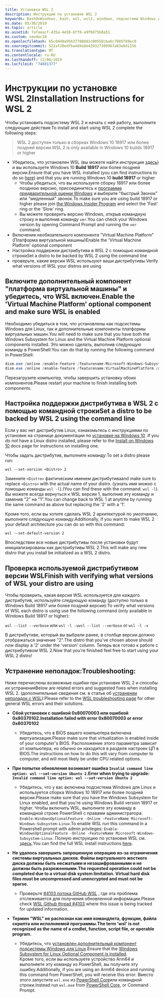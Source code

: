 ```yaml
---
title: Установка WSL 2
description: Инструкции по установке WSL 2
keywords: BashOnWindows, bash, wsl, wsl2, windows, подсистема Windows для Linux, windowssubsystem, ubuntu, debian, suse, windows 10, установка
ms.date: 05/30/2019
ms.topic: article
ms.assetid: 7afaeacf-435a-4e58-bff0-a9f0d75b8a51
ms.custom: seodec18
ms.openlocfilehash: 65c0440a95637708881c00558cba6c7985f89ec0
ms.sourcegitcommit: 522af20edfba4d4a9e429327389967a83e6d1156
ms.translationtype: MT
ms.contentlocale: ru-RU
ms.lasthandoff: 12/06/2019
ms.locfileid: "74881377"
---
```

# <a name="installation-instructions-for-wsl-2"></a><span data-ttu-id="cc964-104">Инструкции по установке WSL 2</span><span class="sxs-lookup"><span data-stu-id="cc964-104">Installation Instructions for WSL 2</span></span>

<span data-ttu-id="cc964-105">Чтобы установить подсистему WSL 2 и начать с ней работу, выполните следующие действия:</span><span class="sxs-lookup"><span data-stu-id="cc964-105">To install and start using WSL 2 complete the following steps:</span></span>

> <span data-ttu-id="cc964-106">WSL 2 доступен только в сборках Windows 10 18917 или более поздней версии.</span><span class="sxs-lookup"><span data-stu-id="cc964-106">WSL 2 is only available in Windows 10 builds 18917 or higher</span></span>

- <span data-ttu-id="cc964-107">Убедитесь, что установлен WSL (вы можете найти инструкции [здесь](./install-win10.md)) и вы используете Windows 10 **Build 18917** или более поздней версии.</span><span class="sxs-lookup"><span data-stu-id="cc964-107">Ensure that you have WSL installed (you can find instructions to do so [here](./install-win10.md)) and that you are running Windows 10 **build 18917** or higher</span></span>
   - <span data-ttu-id="cc964-108">Чтобы убедиться, что вы используете сборку 18917 или более позднюю версию, присоединитесь к [программе предварительной оценки Windows](https://insider.windows.com/en-us/) и выберите "быстрый Звонок" или "медленный" звонок.</span><span class="sxs-lookup"><span data-stu-id="cc964-108">To make sure you are using build 18917 or higher please join [the Windows Insider Program](https://insider.windows.com/en-us/) and select the 'Fast' ring or the 'Slow' ring.</span></span> 
   - <span data-ttu-id="cc964-109">Вы можете проверить версию Windows, открыв командную строку и выполнив команду `ver`.</span><span class="sxs-lookup"><span data-stu-id="cc964-109">You can check your Windows version by opening Command Prompt and running the `ver` command.</span></span>
- <span data-ttu-id="cc964-110">Включение необязательного компонента "Virtual Machine Platform" (Платформа виртуальной машины)</span><span class="sxs-lookup"><span data-stu-id="cc964-110">Enable the 'Virtual Machine Platform' optional component</span></span>
- <span data-ttu-id="cc964-111">Настройка поддержки дистрибутива в WSL 2 с помощью командной строки</span><span class="sxs-lookup"><span data-stu-id="cc964-111">Set a distro to be backed by WSL 2 using the command line</span></span>
- <span data-ttu-id="cc964-112">проверьте, какие версии WSL используют ваши дистрибутивы.</span><span class="sxs-lookup"><span data-stu-id="cc964-112">Verify what versions of WSL your distros are using</span></span>

## <a name="enable-the-virtual-machine-platform-optional-component-and-make-sure-wsl-is-enabled"></a><span data-ttu-id="cc964-113">Включите дополнительный компонент "платформа виртуальной машины" и убедитесь, что WSL включен.</span><span class="sxs-lookup"><span data-stu-id="cc964-113">Enable the 'Virtual Machine Platform' optional component and make sure WSL is enabled</span></span>

<span data-ttu-id="cc964-114">Необходимо убедиться в том, что установлены как подсистемы Windows для Linux, так и дополнительные компоненты платформы виртуальных машин.</span><span class="sxs-lookup"><span data-stu-id="cc964-114">You will need to make sure that you have both the Windows Subsystem for Linux and the Virtual Machine Platform optional components installed.</span></span> <span data-ttu-id="cc964-115">Это можно сделать, выполнив следующую команду в PowerShell:</span><span class="sxs-lookup"><span data-stu-id="cc964-115">You can do that by running the following command in PowerShell:</span></span> 

```powershell
dism.exe /online /enable-feature /featurename:Microsoft-Windows-Subsystem-Linux /all /norestart
dism.exe /online /enable-feature /featurename:VirtualMachinePlatform /all /norestart
```

<span data-ttu-id="cc964-116">Перезагрузите компьютер, чтобы завершить установку обоих компонентов.</span><span class="sxs-lookup"><span data-stu-id="cc964-116">Please restart your machine to finish installing both components.</span></span>


## <a name="set-a-distro-to-be-backed-by-wsl-2-using-the-command-line"></a><span data-ttu-id="cc964-117">Настройка поддержки дистрибутива в WSL 2 с помощью командной строки</span><span class="sxs-lookup"><span data-stu-id="cc964-117">Set a distro to be backed by WSL 2 using the command line</span></span>

<span data-ttu-id="cc964-118">Если у вас нет дистрибутив Linux, ознакомьтесь с инструкциями по установке на странице документации по [установке на Windows 10](./install-win10.md#install-your-linux-distribution-of-choice) .</span><span class="sxs-lookup"><span data-stu-id="cc964-118">If you do not have a Linux distro installed, please refer to the [Install on Windows 10](./install-win10.md#install-your-linux-distribution-of-choice) docs page for instructions on installing one.</span></span> 

<span data-ttu-id="cc964-119">Чтобы задать дистрибутив, выполните команду:</span><span class="sxs-lookup"><span data-stu-id="cc964-119">To set a distro please run:</span></span> 

```
wsl --set-version <Distro> 2
```

<span data-ttu-id="cc964-120">Замените `<Distro>` фактическим именем дистрибутива</span><span class="sxs-lookup"><span data-stu-id="cc964-120">and make sure to replace `<Distro>` with the actual name of your distro.</span></span> <span data-ttu-id="cc964-121">(узнать имя можно с помощью команды `wsl -l`).</span><span class="sxs-lookup"><span data-stu-id="cc964-121">(You can find these with the command: `wsl -l`).</span></span> <span data-ttu-id="cc964-122">Вы можете всегда вернуться к WSL версии 1, выполнив эту команду и заменив "2" на "1".</span><span class="sxs-lookup"><span data-stu-id="cc964-122">You can change back to WSL 1 at anytime by running the same command as above but replacing the '2' with a '1'.</span></span>

<span data-ttu-id="cc964-123">Кроме того, если вы хотите сделать WSL 2 архитектурой по умолчанию, выполните следующую команду:</span><span class="sxs-lookup"><span data-stu-id="cc964-123">Additionally, if you want to make WSL 2 your default architecture you can do so with this command:</span></span>

```
wsl --set-default-version 2
```

<span data-ttu-id="cc964-124">Впоследствии все новые дистрибутивы после установки будут инициализированы как дистрибутивы WSL 2.</span><span class="sxs-lookup"><span data-stu-id="cc964-124">This will make any new distro that you install be initialized as a WSL 2 distro.</span></span>

## <a name="finish-with-verifying-what-versions-of-wsl-your-distro-are-using"></a><span data-ttu-id="cc964-125">Проверка используемой дистрибутивом версии WSL</span><span class="sxs-lookup"><span data-stu-id="cc964-125">Finish with verifying what versions of WSL your distro are using</span></span>

<span data-ttu-id="cc964-126">Чтобы проверить, какая версия WSL используется для каждого дистрибутив, используйте следующую команду (доступно только в Windows Build 18917 или более поздней версии):</span><span class="sxs-lookup"><span data-stu-id="cc964-126">To verify what versions of WSL each distro is using use the following command (only available in Windows Build 18917 or higher):</span></span>

<span data-ttu-id="cc964-127">`wsl --list --verbose` или `wsl -l -v`</span><span class="sxs-lookup"><span data-stu-id="cc964-127">`wsl --list --verbose` or `wsl -l -v`</span></span>

<span data-ttu-id="cc964-128">В дистрибутиве, который вы выбрали ранее, в столбце версии должно отображаться значение "2".</span><span class="sxs-lookup"><span data-stu-id="cc964-128">The distro that you've chosen above should now display a '2' under the 'version' column.</span></span> <span data-ttu-id="cc964-129">Теперь все готово к работе с дистрибутивом WSL 2.</span><span class="sxs-lookup"><span data-stu-id="cc964-129">Now that you're finished feel free to start using your WSL 2 distro!</span></span> 

## <a name="troubleshooting"></a><span data-ttu-id="cc964-130">Устранение неполадок:</span><span class="sxs-lookup"><span data-stu-id="cc964-130">Troubleshooting:</span></span> 

<span data-ttu-id="cc964-131">Ниже перечислены возможные ошибки при установке WSL 2 и способы их устранения</span><span class="sxs-lookup"><span data-stu-id="cc964-131">Below are related errors and suggested fixes when installing WSL 2.</span></span> <span data-ttu-id="cc964-132">(дополнительные сведения см. в статье об [устранении неполадок с WSL](troubleshooting.md)):</span><span class="sxs-lookup"><span data-stu-id="cc964-132">Please refer to the [WSL troubleshooting page](troubleshooting.md) for other general WSL errors and their solutions.</span></span>

* <span data-ttu-id="cc964-133">**Сбой установки с ошибкой 0x80070003 или ошибкой 0x80370102.**</span><span class="sxs-lookup"><span data-stu-id="cc964-133">**Installation failed with error 0x80070003 or error 0x80370102**</span></span>
    * <span data-ttu-id="cc964-134">Убедитесь, что в BIOS вашего компьютера включена виртуализация.</span><span class="sxs-lookup"><span data-stu-id="cc964-134">Please make sure that virtualization is enabled inside of your computer's BIOS.</span></span> <span data-ttu-id="cc964-135">Расположение этого параметра зависит от компьютера, но обычно он находится в разделе настроек ЦП в BIOS.</span><span class="sxs-lookup"><span data-stu-id="cc964-135">The instructions on how to do this will vary from computer to computer, and will most likely be under CPU related options.</span></span>
   
* <span data-ttu-id="cc964-136">**При попытке обновления возникает ошибка `Invalid command line option: wsl --set-version Ubuntu 2`.**</span><span class="sxs-lookup"><span data-stu-id="cc964-136">**Error when trying to upgrade: `Invalid command line option: wsl --set-version Ubuntu 2`**</span></span>
    * <span data-ttu-id="cc964-137">Убедитесь, что у вас включена подсистема Windows для Linux и используется сборка Windows 10 18917 или более поздней версии.</span><span class="sxs-lookup"><span data-stu-id="cc964-137">Please make sure that you have the Windows Subsystem for Linux enabled, and that you're using Windows Build version 18917 or higher.</span></span> <span data-ttu-id="cc964-138">Чтобы включить WSL, выполните эту команду в командной строке PowerShell с правами администратора: `Enable-WindowsOptionalFeature -Online -FeatureName Microsoft-Windows-Subsystem-Linux`.</span><span class="sxs-lookup"><span data-stu-id="cc964-138">To enable WSL run this command in a Powershell prompt with admin privileges: `Enable-WindowsOptionalFeature -Online -FeatureName Microsoft-Windows-Subsystem-Linux`.</span></span> <span data-ttu-id="cc964-139">Полную инструкцию по установке WSL см. [здесь](./install-win10.md).</span><span class="sxs-lookup"><span data-stu-id="cc964-139">You can find the full WSL install instructions [here](./install-win10.md).</span></span>

* <span data-ttu-id="cc964-140">**Не удалось завершить запрошенную операцию из-за ограничения системы виртуальных дисков. Файлы виртуального жесткого диска должны быть несжатыми и незашифрованными и не должны быть разреженными.**</span><span class="sxs-lookup"><span data-stu-id="cc964-140">**The requested operation could not be completed due to a virtual disk system limitation. Virtual hard disk files must be uncompressed and unencrypted and must not be sparse.**</span></span>
    * <span data-ttu-id="cc964-141">Проверьте [#4103 потока GitHub WSL](https://github.com/microsoft/WSL/issues/4103) , где эта проблема отслеживается для получения обновленной информации.</span><span class="sxs-lookup"><span data-stu-id="cc964-141">Please check [WSL Github thread #4103](https://github.com/microsoft/WSL/issues/4103) where this issue is being tracked for updated information.</span></span>

* <span data-ttu-id="cc964-142">**Термин "WSL" не распознан как имя командлета, функции, файла скрипта или исполняемой программы.**</span><span class="sxs-lookup"><span data-stu-id="cc964-142">**The term 'wsl' is not recognized as the name of a cmdlet, function, script file, or operable program.**</span></span> 
    * <span data-ttu-id="cc964-143">Убедитесь, что [установлен дополнительный компонент подсистемы Windows для Linux](./wsl2-install.md#enable-the-virtual-machine-platform-optional-component-and-make-sure-wsl-is-enabled).</span><span class="sxs-lookup"><span data-stu-id="cc964-143">Ensure that the [Windows Subsystem for Linux Optional Component is installed](./wsl2-install.md#enable-the-virtual-machine-platform-optional-component-and-make-sure-wsl-is-enabled).</span></span><br> <span data-ttu-id="cc964-144">Кроме того, если вы используете устройство Arm64 и выполняете эту команду из PowerShell, вы получите эту ошибку.</span><span class="sxs-lookup"><span data-stu-id="cc964-144">Additionally, if you are using an Arm64 device and running this command from PowerShell, you will receive this error.</span></span> <span data-ttu-id="cc964-145">Вместо этого запустите `wsl.exe` из [PowerShell Core](https://docs.microsoft.com/en-us/powershell/scripting/install/installing-powershell-core-on-windows?view=powershell-6)или командной строки.</span><span class="sxs-lookup"><span data-stu-id="cc964-145">Instead run `wsl.exe` from [PowerShell Core](https://docs.microsoft.com/en-us/powershell/scripting/install/installing-powershell-core-on-windows?view=powershell-6), or Command Prompt.</span></span> 

